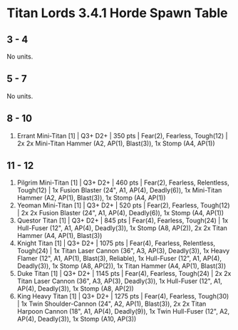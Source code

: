 # Titan Lords 3.4.1 Horde Spawn Table

## 3 - 4

No units.

## 5 - 7

No units.

## 8 - 10

1. Errant Mini-Titan [1] | Q3+ D2+ | 350 pts | Fear(2), Fearless, Tough(12) | 2x 2x Mini-Titan Hammer (A2, AP(1), Blast(3)), 1x Stomp (A4, AP(1))

## 11 - 12

1. Pilgrim Mini-Titan [1] | Q3+ D2+ | 460 pts | Fear(2), Fearless, Relentless, Tough(12) | 1x Fusion Blaster (24", A1, AP(4), Deadly(6)), 1x Mini-Titan Hammer (A2, AP(1), Blast(3)), 1x Stomp (A4, AP(1))
1. Yeoman Mini-Titan [1] | Q3+ D2+ | 520 pts | Fear(2), Fearless, Tough(12) | 2x 2x Fusion Blaster (24", A1, AP(4), Deadly(6)), 1x Stomp (A4, AP(1))
1. Questor Titan [1] | Q3+ D2+ | 845 pts | Fear(4), Fearless, Tough(24) | 1x Hull-Fuser (12", A1, AP(4), Deadly(3)), 1x Stomp (A8, AP(2)), 2x 2x Titan Hammer (A4, AP(1), Blast(3))
1. Knight Titan [1] | Q3+ D2+ | 1075 pts | Fear(4), Fearless, Relentless, Tough(24) | 1x Titan Laser Cannon (36", A3, AP(3), Deadly(3)), 1x Heavy Flamer (12", A1, AP(1), Blast(3), Reliable), 1x Hull-Fuser (12", A1, AP(4), Deadly(3)), 1x Stomp (A8, AP(2)), 1x Titan Hammer (A4, AP(1), Blast(3))
1. Duke Titan [1] | Q3+ D2+ | 1145 pts | Fear(4), Fearless, Tough(24) | 2x 2x Titan Laser Cannon (36", A3, AP(3), Deadly(3)), 1x Hull-Fuser (12", A1, AP(4), Deadly(3)), 1x Stomp (A8, AP(2))
1. King Heavy Titan [1] | Q3+ D2+ | 1275 pts | Fear(4), Fearless, Tough(30) | 1x Twin Shoulder-Cannon (24", A2, AP(1), Blast(3)), 2x 2x Titan Harpoon Cannon (18", A1, AP(4), Deadly(9)), 1x Twin Hull-Fuser (12", A2, AP(4), Deadly(3)), 1x Stomp (A10, AP(3))